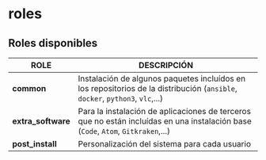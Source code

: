# roles

## Roles disponibles

| **ROLE** | **DESCRIPCIÓN** |
|----------|-----------------|
| **common** | Instalación de algunos paquetes incluídos en los repositorios de la distribución (`ansible`, `docker`, `python3`, `vlc`,...) |
| **extra_software** | Para la instalación de aplicaciones de terceros que no están incluídas en una instalación base (`Code`, `Atom`, `Gitkraken`,...) |
| **post_install** | Personalización del sistema para cada usuario |
